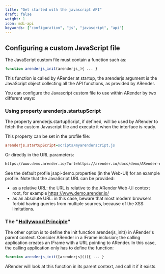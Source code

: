 ```yaml
---
title: "Get started with the javascript API"
draft: false
weight: 1
icon: mdi-api
keywords: ["configuration", "js", "javascript", "api"]
---
```


## Configuring a custom JavaScript file

The JavaScript custom file must contain a function such as:

```js
function arenderjs_init(arenderjs_){ ... }
```

This function is called by ARender at startup, the arenderjs
argument is the JavaScript object collecting all the API functions, as
provided by ARender.

You can configure the Javascript custom file to use within ARender by
two different ways:

### Using property arenderjs.startupScript

The property arenderjs.startupScript, if defined, will be used by
ARender to fetch the custom Javascript file and execute it when the
interface is ready.

This property can be set in the profile file:

```cfg
arenderjs.startupScript=scripts/myarenderscript.js
```

Or directly in the URL parameters:

```html
https://www.demo.arender.io/?url=https://arender.io/docs/demo/ARender-doc-demo.pdf&arenderjs.startupScript=scripts/arenderJSPAPITest.js
```

See the default profile jsapi-demo.properties (in the 
Web-UI) for an example profile. Note that the JavaScript URL can be provided:

- as a relative URL: the URL is relative to the ARender Web-UI context
  root, for example <https://www.demo.arender.io/>
- as an absolute URL: in this case, beware that most modern browsers
  forbid having queries from multiple sources, because of the XSS
  limitations.

### The "[Hollywood Principle](https://en.wikipedia.org/wiki/Hollywood_principle)"

The other option is to define the init function arenderjs\_init() in
ARender's parent context. Consider ARender in a IFrame inclusion; the
calling application creates an IFrame with a URL pointing to ARender.
In this case, the calling application only has to define the function:

```js
function arenderjs_init([arenderjs]()){ ... }
```

ARender will look at this function in its parent context, and call it if
it exists.
